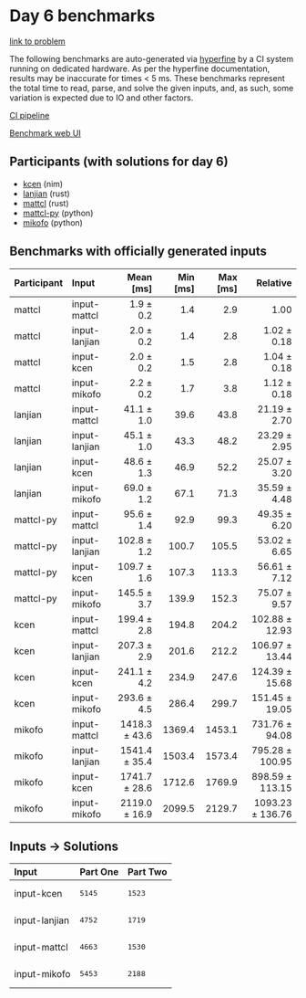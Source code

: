# Day 6 benchmarks

[link to problem](https://adventofcode.com/2024/day/6)

The following benchmarks are auto-generated via
[hyperfine](https://github.com/sharkdp/hyperfine) by a CI system running on
dedicated hardware. As per the hyperfine documentation, results may be
inaccurate for times < 5 ms. These benchmarks represent the total time to read,
parse, and solve the given inputs, and, as such, some variation is expected due
to IO and other factors.

[CI pipeline](http://ci.papercode.net:8080/teams/main/pipelines/aoc2024)

[Benchmark web UI](https://aoc.ancalagon.black)


## Participants (with solutions for day 6)

- [kcen](https://github.com/kcen/aoc2024) (nim)
- [lanjian](https://github.com/lanjian/aoc-2024) (rust)
- [mattcl](https://github.com/mattcl/aoc2024) (rust)
- [mattcl-py](https://github.com/mattcl/aoc2024-py) (python)
- [mikofo](https://github.com/mikofo/aoc2024) (python)


## Benchmarks with officially generated inputs

| Participant | Input | Mean [ms] | Min [ms] | Max [ms] | Relative |
|:---|:---|---:|---:|---:|---:|
| mattcl | input-mattcl | 1.9 ± 0.2 | 1.4 | 2.9 | 1.00 |
| mattcl | input-lanjian | 2.0 ± 0.2 | 1.4 | 2.8 | 1.02 ± 0.18 |
| mattcl | input-kcen | 2.0 ± 0.2 | 1.5 | 2.8 | 1.04 ± 0.18 |
| mattcl | input-mikofo | 2.2 ± 0.2 | 1.7 | 3.8 | 1.12 ± 0.18 |
| lanjian | input-mattcl | 41.1 ± 1.0 | 39.6 | 43.8 | 21.19 ± 2.70 |
| lanjian | input-lanjian | 45.1 ± 1.0 | 43.3 | 48.2 | 23.29 ± 2.95 |
| lanjian | input-kcen | 48.6 ± 1.3 | 46.9 | 52.2 | 25.07 ± 3.20 |
| lanjian | input-mikofo | 69.0 ± 1.2 | 67.1 | 71.3 | 35.59 ± 4.48 |
| mattcl-py | input-mattcl | 95.6 ± 1.4 | 92.9 | 99.3 | 49.35 ± 6.20 |
| mattcl-py | input-lanjian | 102.8 ± 1.2 | 100.7 | 105.5 | 53.02 ± 6.65 |
| mattcl-py | input-kcen | 109.7 ± 1.6 | 107.3 | 113.3 | 56.61 ± 7.12 |
| mattcl-py | input-mikofo | 145.5 ± 3.7 | 139.9 | 152.3 | 75.07 ± 9.57 |
| kcen | input-mattcl | 199.4 ± 2.8 | 194.8 | 204.2 | 102.88 ± 12.93 |
| kcen | input-lanjian | 207.3 ± 2.9 | 201.6 | 212.2 | 106.97 ± 13.44 |
| kcen | input-kcen | 241.1 ± 4.2 | 234.9 | 247.6 | 124.39 ± 15.68 |
| kcen | input-mikofo | 293.6 ± 4.5 | 286.4 | 299.7 | 151.45 ± 19.05 |
| mikofo | input-mattcl | 1418.3 ± 43.6 | 1369.4 | 1453.1 | 731.76 ± 94.08 |
| mikofo | input-lanjian | 1541.4 ± 35.4 | 1503.4 | 1573.4 | 795.28 ± 100.95 |
| mikofo | input-kcen | 1741.7 ± 28.6 | 1712.6 | 1769.9 | 898.59 ± 113.15 |
| mikofo | input-mikofo | 2119.0 ± 16.9 | 2099.5 | 2129.7 | 1093.23 ± 136.76 |


## Inputs -> Solutions

| Input | Part One | Part Two |
|:---|:---|:---|
|input-kcen|<pre>5145</pre>|<pre>1523</pre>|
|input-lanjian|<pre>4752</pre>|<pre>1719</pre>|
|input-mattcl|<pre>4663</pre>|<pre>1530</pre>|
|input-mikofo|<pre>5453</pre>|<pre>2188</pre>|